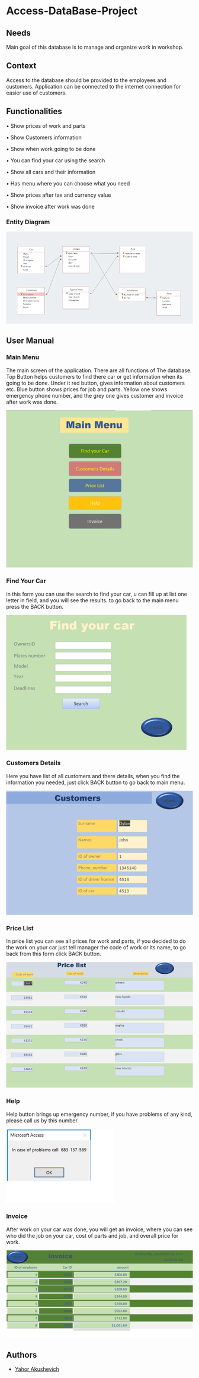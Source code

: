 # Access-DataBase-Project
## Needs
Main goal of this database is to manage and organize work in workshop.

## Context
 Access to the database should be provided to the employees and customers. Application can be connected to the internet connection for easier use of customers.

## Functionalities
•	Show prices of work and parts 

•	Show Customers information

•	Show when work going to be done

•	You can find your car using the search

•	Show all cars and their information

•	Has menu where you can choose what you need

•	Show prices after tax and currency value 

•	Show invoice after work was done

### Entity Diagram
![entity Diagram](PNGs/DBphoto.png)




## User	Manual
### Main	Menu	
The main screen of the application. There are all functions of
The database. Top Button helps customers to find there car or get information when its going to be done. Under it red button, gives information about customers etc. Blue button shows prices for job and parts. Yellow one shows emergency phone number, and the grey one gives customer and invoice after work was done.	

![Main](PNGs/Main.png)


### Find Your Car
in this form you can use the search to find your car, u can fill up at list one letter in field, and you will see the results. to go back to the main menu press the BACK button.

![Find](PNGs/Find.png)


### Customers Details
Here you have list of all customers and there details, when you find the information you needed, just click BACK button to go back to main menu.

![cus](PNGs/Customers.png)


### Price List
In price list you can see all prices for work and parts, if you decided to do the work on your car just tell manager the code of work or its name, to go back from this form click BACK button. 

![price](PNGs/Price.png)


### Help
Help button brings up emergency number, if you have problems of any kind, please call us by this number.

![Help](PNGs/Help.png)


### Invoice
After work on your car was done, you will get an invoice, where you can see who did the job on your car,  cost of parts and job, and overall price for work.

![Invoice](PNGs/Invoice.png)


## Authors

* [Yahor Akushevich](https://www.linkedin.com/in/yahor-akushevich-4101ba110/)







